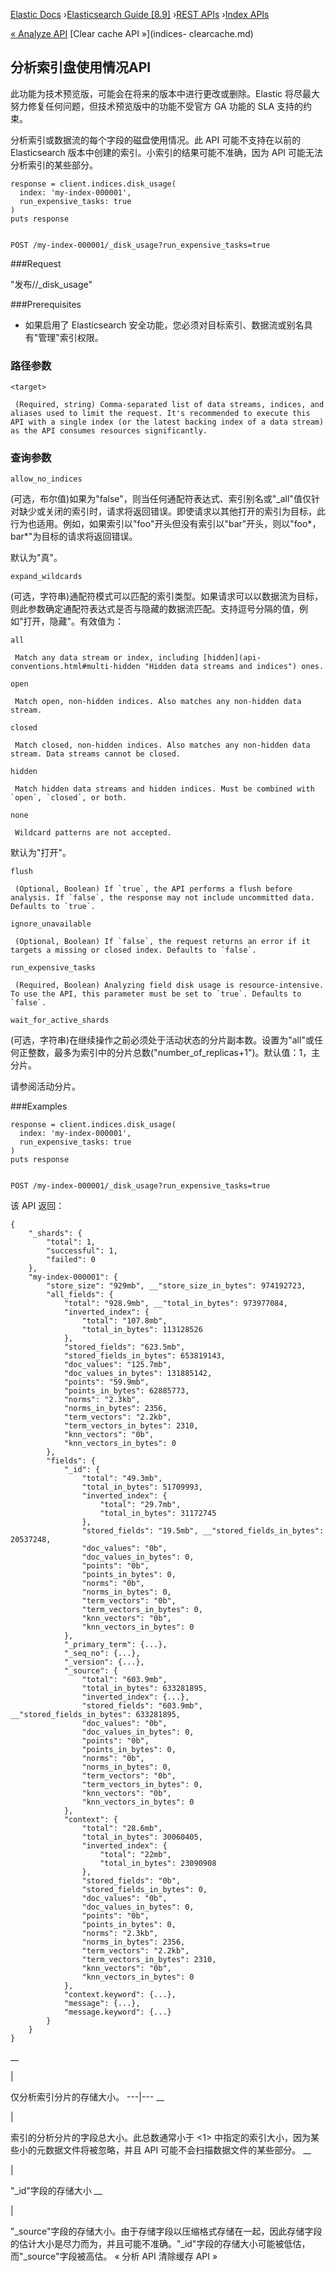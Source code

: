 

[Elastic Docs](/guide/) ›[Elasticsearch Guide [8.9]](index.md) ›[REST
APIs](rest-apis.md) ›[Index APIs](indices.md)

[« Analyze API](indices-analyze.md) [Clear cache API »](indices-
clearcache.md)

## 分析索引盘使用情况API

此功能为技术预览版，可能会在将来的版本中进行更改或删除。Elastic 将尽最大努力修复任何问题，但技术预览版中的功能不受官方 GA 功能的 SLA 支持的约束。

分析索引或数据流的每个字段的磁盘使用情况。此 API 可能不支持在以前的 Elasticsearch 版本中创建的索引。小索引的结果可能不准确，因为 API 可能无法分析索引的某些部分。

    
    
    response = client.indices.disk_usage(
      index: 'my-index-000001',
      run_expensive_tasks: true
    )
    puts response
    
    
    POST /my-index-000001/_disk_usage?run_expensive_tasks=true

###Request

"发布/<target>/_disk_usage"

###Prerequisites

* 如果启用了 Elasticsearch 安全功能，您必须对目标索引、数据流或别名具有"管理"索引权限。

### 路径参数

`<target>`

     (Required, string) Comma-separated list of data streams, indices, and aliases used to limit the request. It's recommended to execute this API with a single index (or the latest backing index of a data stream) as the API consumes resources significantly. 

### 查询参数

`allow_no_indices`

    

(可选，布尔值)如果为"false"，则当任何通配符表达式、索引别名或"_all"值仅针对缺少或关闭的索引时，请求将返回错误。即使请求以其他打开的索引为目标，此行为也适用。例如，如果索引以"foo"开头但没有索引以"bar"开头，则以"foo*，bar*"为目标的请求将返回错误。

默认为"真"。

`expand_wildcards`

    

(可选，字符串)通配符模式可以匹配的索引类型。如果请求可以以数据流为目标，则此参数确定通配符表达式是否与隐藏的数据流匹配。支持逗号分隔的值，例如"打开，隐藏"。有效值为：

`all`

     Match any data stream or index, including [hidden](api-conventions.html#multi-hidden "Hidden data streams and indices") ones. 
`open`

     Match open, non-hidden indices. Also matches any non-hidden data stream. 
`closed`

     Match closed, non-hidden indices. Also matches any non-hidden data stream. Data streams cannot be closed. 
`hidden`

     Match hidden data streams and hidden indices. Must be combined with `open`, `closed`, or both. 
`none`

     Wildcard patterns are not accepted. 

默认为"打开"。

`flush`

     (Optional, Boolean) If `true`, the API performs a flush before analysis. If `false`, the response may not include uncommitted data. Defaults to `true`. 
`ignore_unavailable`

     (Optional, Boolean) If `false`, the request returns an error if it targets a missing or closed index. Defaults to `false`. 
`run_expensive_tasks`

     (Required, Boolean) Analyzing field disk usage is resource-intensive. To use the API, this parameter must be set to `true`. Defaults to `false`. 
`wait_for_active_shards`

    

(可选，字符串)在继续操作之前必须处于活动状态的分片副本数。设置为"all"或任何正整数，最多为索引中的分片总数("number_of_replicas+1")。默认值：1，主分片。

请参阅活动分片。

###Examples

    
    
    response = client.indices.disk_usage(
      index: 'my-index-000001',
      run_expensive_tasks: true
    )
    puts response
    
    
    POST /my-index-000001/_disk_usage?run_expensive_tasks=true

该 API 返回：

    
    
    {
        "_shards": {
            "total": 1,
            "successful": 1,
            "failed": 0
        },
        "my-index-000001": {
            "store_size": "929mb", __"store_size_in_bytes": 974192723,
            "all_fields": {
                "total": "928.9mb", __"total_in_bytes": 973977084,
                "inverted_index": {
                    "total": "107.8mb",
                    "total_in_bytes": 113128526
                },
                "stored_fields": "623.5mb",
                "stored_fields_in_bytes": 653819143,
                "doc_values": "125.7mb",
                "doc_values_in_bytes": 131885142,
                "points": "59.9mb",
                "points_in_bytes": 62885773,
                "norms": "2.3kb",
                "norms_in_bytes": 2356,
                "term_vectors": "2.2kb",
                "term_vectors_in_bytes": 2310,
                "knn_vectors": "0b",
                "knn_vectors_in_bytes": 0
            },
            "fields": {
                "_id": {
                    "total": "49.3mb",
                    "total_in_bytes": 51709993,
                    "inverted_index": {
                        "total": "29.7mb",
                        "total_in_bytes": 31172745
                    },
                    "stored_fields": "19.5mb", __"stored_fields_in_bytes": 20537248,
                    "doc_values": "0b",
                    "doc_values_in_bytes": 0,
                    "points": "0b",
                    "points_in_bytes": 0,
                    "norms": "0b",
                    "norms_in_bytes": 0,
                    "term_vectors": "0b",
                    "term_vectors_in_bytes": 0,
                    "knn_vectors": "0b",
                    "knn_vectors_in_bytes": 0
                },
                "_primary_term": {...},
                "_seq_no": {...},
                "_version": {...},
                "_source": {
                    "total": "603.9mb",
                    "total_in_bytes": 633281895,
                    "inverted_index": {...},
                    "stored_fields": "603.9mb", __"stored_fields_in_bytes": 633281895,
                    "doc_values": "0b",
                    "doc_values_in_bytes": 0,
                    "points": "0b",
                    "points_in_bytes": 0,
                    "norms": "0b",
                    "norms_in_bytes": 0,
                    "term_vectors": "0b",
                    "term_vectors_in_bytes": 0,
                    "knn_vectors": "0b",
                    "knn_vectors_in_bytes": 0
                },
                "context": {
                    "total": "28.6mb",
                    "total_in_bytes": 30060405,
                    "inverted_index": {
                        "total": "22mb",
                        "total_in_bytes": 23090908
                    },
                    "stored_fields": "0b",
                    "stored_fields_in_bytes": 0,
                    "doc_values": "0b",
                    "doc_values_in_bytes": 0,
                    "points": "0b",
                    "points_in_bytes": 0,
                    "norms": "2.3kb",
                    "norms_in_bytes": 2356,
                    "term_vectors": "2.2kb",
                    "term_vectors_in_bytes": 2310,
                    "knn_vectors": "0b",
                    "knn_vectors_in_bytes": 0
                },
                "context.keyword": {...},
                "message": {...},
                "message.keyword": {...}
            }
        }
    }

__

|

仅分析索引分片的存储大小。   ---|---    __

|

索引的分析分片的字段总大小。此总数通常小于 <1> 中指定的索引大小，因为某些小的元数据文件将被忽略，并且 API 可能不会扫描数据文件的某些部分。   __

|

"_id"字段的存储大小 __

|

"_source"字段的存储大小。由于存储字段以压缩格式存储在一起，因此存储字段的估计大小是尽力而为，并且可能不准确。"_id"字段的存储大小可能被低估，而"_source"字段被高估。   « 分析 API 清除缓存 API »